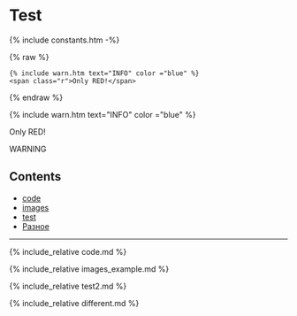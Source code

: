 # Test

{% include constants.htm -%}

{% raw %}
```
{% include warn.htm text="INFO" color ="blue" %}
<span class="r">Only RED!</span>
```
{% endraw %}

{% include warn.htm text="INFO" color ="blue" %}

<span class="r">Only RED!</span>

<span class="warn">WARNING</span>

## Contents

- [code](#code)
- [images](#images)
- [test](#test2)
- [Разное](#разное)

---

<a name="code"></a>
{% include_relative code.md %}

<a name="images"></a>
{% include_relative images_example.md %}

<a name="test2"></a>
{% include_relative test2.md %}


{% include_relative different.md %}


